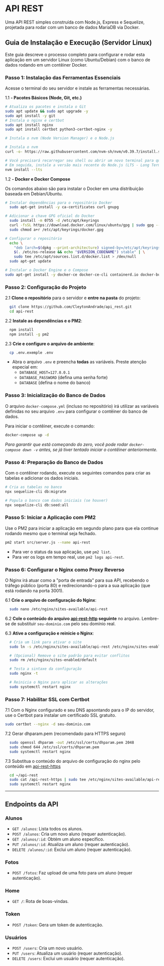 # API REST

Uma API REST simples construída com Node.js, Express e Sequelize, projetada para rodar com um banco de dados MariaDB via Docker.

## Guia de Instalação e Execução (Servidor Linux)

Este guia descreve o processo completo para configurar e rodar esta aplicação em um servidor Linux (como Ubuntu/Debian) com o banco de dados rodando em um contêiner Docker.

### Passo 1: Instalação das Ferramentas Essenciais

Acesse o terminal do seu servidor e instale as ferramentas necessárias.

1.1 **- Pacotes Básicos (Node, Git, etc.)**

```bash
# Atualiza os pacotes e instala o Git
sudo apt update && sudo apt upgrade -y
sudo apt install -y git
# Instala o nginx e certbot
sudo apt install nginx
sudo apt install certbot python3-certbot-nginx -y

# Instala o nvm (Node Version Manager) e o Node.js

# Instala o nvm
curl -o- https://raw.githubusercontent.com/nvm-sh/nvm/v0.39.7/install.sh | bash

# Você precisará recarregar seu shell ou abrir um novo terminal para que o comando `nvm` funcione.
# Em seguida, instale a versão mais recente do Node.js (LTS - Long Term Support)
nvm install --lts
```

1.2 **- Docker e Docker Compose**

Os comandos abaixo são para instalar o Docker em uma distribuição baseada em Debian/Ubuntu.

```bash
# Instalar dependências para o repositório Docker
  sudo apt-get install -y ca-certificates curl gnupg

# Adicionar a chave GPG oficial do Docker
  sudo install -m 0755 -d /etc/apt/keyrings
  curl -fsSL https://download.docker.com/linux/ubuntu/gpg | sudo gpg --dearmor -o /etc/apt/keyrings/docker.gpg
  sudo chmod a+r /etc/apt/keyrings/docker.gpg

# Configurar o repositório
  echo \
    "deb [arch=$(dpkg --print-architecture) signed-by=/etc/apt/keyrings/docker.gpg] https://download.docker.com/linux/ubuntu \
    $(. /etc/os-release && echo "$VERSION_CODENAME") stable" | \
    sudo tee /etc/apt/sources.list.d/docker.list > /dev/null
  sudo apt-get update

# Instalar o Docker Engine e o Compose
sudo apt-get install -y docker-ce docker-ce-cli containerd.io docker-buildx-plugin docker-compose-plugin
```

### Passo 2: Configuração do Projeto

2.1 **Clone o repositório** para o servidor e **entre na pasta** do projeto:

```bash
  git clone https://github.com/CleytonAndrade/api_rest.git
  cd api-rest

```

2.2 **Instale as dependências e o PM2**:

```bash
  npm install
  npm install -g pm2
```

2.3 **Crie e configure o arquivo de ambiente**:

```bash
  cp .env.exemple .env
```

- Abra o arquivo `.env` e preencha **todas** as variáveis. Preste atenção especial em:
  - `DATABASE_HOST=127.0.0.1`
  - `DATABASE_PASSWORD` (defina uma senha forte)
  - `DATABASE` (defina o nome do banco)

### Passo 3: Inicialização do Banco de Dados

O arquivo `docker-compose.yml` (incluso no repositório) irá utilizar as variáveis definidas no seu arquivo `.env` para configurar o contêiner do banco de dados.

Para iniciar o contêiner, execute o comando:

```bash
docker-compose up -d
```

_Para garantir que está começando do zero, você pode rodar `docker-compose down -v` antes, se já tiver tentado iniciar o contêiner anteriormente._

### Passo 4: Preparação do Banco de Dados

Com o contêiner rodando, execute os seguintes comandos para criar as tabelas e adicionar os dados iniciais.

```bash
# Cria as tabelas no banco
npx sequelize-cli db:migrate

# Popula o banco com dados iniciais (se houver)
npx sequelize-cli db:seed:all
```

### Passo 5: Iniciar a Aplicação com PM2

Use o PM2 para iniciar a aplicação em segundo plano para que ela continue rodando mesmo que o terminal seja fechado.

```bash
pm2 start src/server.js --name api-rest
```

- Para ver o status da sua aplicação, use `pm2 list`.
- Para ver os logs em tempo real, use `pm2 logs api-rest`.

### Passo 6: Configurar o Nginx como Proxy Reverso

O Nginx irá atuar como a "porta de entrada" para sua API, recebendo o tráfego público (porta 80) e redirecionando-o para a sua aplicação (que está rodando na porta 3001).

6.1 **Crie o arquivo de configuração do Nginx**:

```bash
  sudo nano /etc/nginx/sites-available/api-rest
```

6.2 **Cole o conteúdo do arquivo [api-rest-http](/api-rest-http) seguinte** no arquivo. Lembre-se de substituir `seu-dominio.com` pelo seu domínio real.

6.3 **Ative a configuração e reinicie o Nginx**:

```bash
  # Cria um link para ativar o site
  sudo ln -s /etc/nginx/sites-available/api-rest /etc/nginx/sites-enabled/

  # (Opcional) Remove o site padrão para evitar conflitos
  sudo rm /etc/nginx/sites-enabled/default

  # Testa a sintaxe da configuração
  sudo nginx -t

  # Reinicia o Nginx para aplicar as alterações
  sudo systemctl restart nginx
```

### Passo 7: Habilitar SSL com Certbot

7.1 Com o Nginx configurado e seu DNS apsontando para o IP do servidor, use o Certbot para instalar um certificado SSL gratuito.

```bash
sudo certbot --nginx -d seu-dominio.com
```

7.2 Gerar dhparam.pem (recomendado para HTTPS seguro)

```bash
  sudo openssl dhparam -out /etc/ssl/certs/dhparam.pem 2048
  sudo chmod 644 /etc/ssl/certs/dhparam.pem
  sudo systemctl restart nginx
```

7.3 Substitua o conteúdo do arquivo de configuração do nginx pelo conteúdo em [api-rest-https](/api-rest-https)

```bash
  cd ~/api-rest
  sudo cat /api-rest-https | sudo tee /etc/nginx/sites-available/api-rest > /dev/null
  sudo systemctl restart nginx
```

---

## Endpoints da API

### Alunos

- `GET /alunos`: Lista todos os alunos.
- `POST /alunos`: Cria um novo aluno (requer autenticação).
- `GET /alunos/:id`: Obtém um aluno específico.
- `PUT /alunos/:id`: Atualiza um aluno (requer autenticação).
- `DELETE /alunos/:id`: Exclui um aluno (requer autenticação).

### Fotos

- `POST /fotos`: Faz upload de uma foto para um aluno (requer autenticação).

### Home

- `GET /`: Rota de boas-vindas.

### Token

- `POST /token`: Gera um token de autenticação.

### Usuários

- `POST /users`: Cria um novo usuário.
- `PUT /users`: Atualiza um usuário (requer autenticação).
- `DELETE /users`: Exclui um usuário (requer autenticação).
